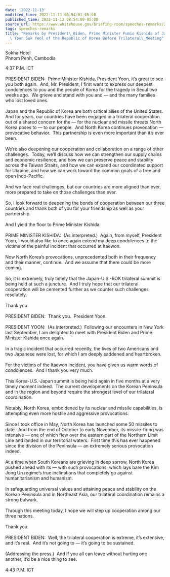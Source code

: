 ```yaml
---
date: '2022-11-13'
modified_time: 2022-11-13 08:54:01-05:00
published_time: 2022-11-13 08:54:00-05:00
source_url: https://www.whitehouse.gov/briefing-room/speeches-remarks/2022/11/13/remarks-by-president-biden-prime-minister-fumio-kishida-of-japan-and-president-yoon-suk-yeol-of-the-republic-of-korea-before-trilateral-meeting/
tags: speeches-remarks
title: "Remarks by President\_Biden, Prime Minister Fumio Kishida of Japan, and President\
  \ Yoon Suk Yeol of the Republic of Korea Before Trilateral\_Meeting"
---
```

 
  
Sokha Hotel  
Phnom Penh, Cambodia

4:37 P.M. ICT  
   
PRESIDENT BIDEN:  Prime Minister Kishida, President Yoon, it’s great to
see you both again.  And, Mr. President, I first want to express our
deepest condolences to you and the people of Korea for the tragedy in
Seoul two weeks ago.  We grieve and stand with you and — and the many
families who lost loved ones.  
   
Japan and the Republic of Korea are both critical allies of the United
States.  And for years, our countries have been engaged in a trilateral
cooperation out of a shared concern for the — for the nuclear and
missile threats North Korea poses to — to our people.  And North Korea
continues provocation — provocative behavior.  This partnership is even
more important than it’s ever been.  
   
We’re also deepening our cooperation and collaboration on a range of
other challenges.  Today, we’ll discuss how we can strengthen our supply
chains and economic resilience, and how we can preserve peace and
stability across the Taiwan Straits, and how we can expand our
coordinated support for Ukraine, and how we can work toward the common
goals of a free and open Indo-Pacific.  
   
And we face real challenges, but our countries are more aligned than
ever, more prepared to take on those challenges than ever.  
   
So, I look forward to deepening the bonds of cooperation between our
three countries and thank both of you for your friendship as well as
your partnership.  
   
And I yield the floor to Prime Minister Kishida.  
   
PRIME MINISTER KISHIDA:  (As interpreted.)  Again, from myself,
President Yoon, I would also like to once again extend my deep
condolences to the victims of the painful incident that occurred at
Itaewon.  
   
Now North Korea’s provocations, unprecedented both in their frequency
and their manner, continue.  And we assume that there could be more
coming.   
   
So, it is extremely, truly timely that the Japan-U.S.-ROK trilateral
summit is being held at such a juncture.  And I truly hope that our
trilateral cooperation will be cemented further as we counter such
challenges resolutely.  
   
Thank you.  
   
PRESIDENT BIDEN:  Thank you.  President Yoon.  
   
PRESIDENT YOON:  (As interpreted.)  Following our encounters in New York
last September, I am delighted to meet with President Biden and Prime
Minister Kishida once again.  
   
In a tragic incident that occurred recently, the lives of two Americans
and two Japanese were lost, for which I am deeply saddened and
heartbroken.  
   
For the victims of the Itaewon incident, you have given us warm words of
condolences.  And I thank you very much.  
   
This Korea-U.S.-Japan summit is being held again in five months at a
very timely moment indeed.  The current developments on the Korean
Peninsula and in the region and beyond require the strongest level of
our trilateral coordination.  
   
Notably, North Korea, emboldened by its nuclear and missile
capabilities, is attempting even more hostile and aggressive
provocations.  
   
Since I took office in May, North Korea has launched some 50 missiles to
date.  And from the end of October to early November, its missile-firing
was intensive — one of which flew over the eastern part of the Northern
Limit Line and landed in our territorial waters.  First time this has
ever happened since the division of the Peninsula — an extremely serious
provocation indeed.  
   
At a time when South Koreans are grieving in deep sorrow, North Korea
pushed ahead with its — with such provocations, which lays bare the Kim
Jong Un regime’s true inclinations that completely go against
humanitarianism and humanism.  
   
In safeguarding universal values and attaining peace and stability on
the Korean Peninsula and in Northeast Asia, our trilateral coordination
remains a strong bulwark.  
   
Through this meeting today, I hope we will step up cooperation among our
three nations.  
   
Thank you.  
   
PRESIDENT BIDEN:  Well, the trilateral cooperation is extreme, it’s
extensive, and it’s real.  And it’s not going to — it’s going to be
sustained.  
   
(Addressing the press.)  And if you all can leave without hurting one
another, it’d be a nice thing to see.  
   
4:43 P.M. ICT
